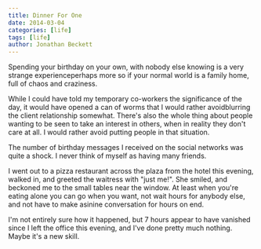 ```yaml
---
title: Dinner For One
date: 2014-03-04
categories: [life]
tags: [life]
author: Jonathan Beckett
---
```


Spending your birthday on your own, with nobody else knowing is a very strange experienceperhaps more so if your normal world is a family home, full of chaos and craziness.

While I could have told my temporary co-workers the significance of the day, it would have opened a can of worms that I would rather avoidblurring the client relationship somewhat. There's also the whole thing about people wanting to be seen to take an interest in others, when in reality they don't care at all. I would rather avoid putting people in that situation.

The number of birthday messages I received on the social networks was quite a shock. I never think of myself as having many friends.

I went out to a pizza restaurant across the plaza from the hotel this evening, walked in, and greeted the waitress with "just me!". She smiled, and beckoned me to the small tables near the window. At least when you're eating alone you can go when you want, not wait hours for anybody else, and not have to make asinine conversation for hours on end.

I'm not entirely sure how it happened, but 7 hours appear to have vanished since I left the office this evening, and I've done pretty much nothing. Maybe it's a new skill.